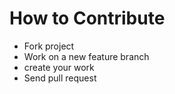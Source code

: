 # How to Contribute

- Fork project
- Work on a new feature branch
- create your work
- Send pull request
